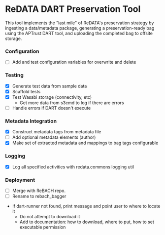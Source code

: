 # ReDATA DART Preservation Tool

This tool implements the "last mile" of ReDATA's preservation strategy by
ingesting a data/metadata package, generating a preservation-ready bag using
the APTrust DART tool, and uploading the completed bag to offsite storage.

### Configuration

- [ ] Add and test configuration variables for overwrite and delete

### Testing

- [x] Generate test data from sample data
- [x] Scaffold tests
- [x] Test Wasabi storage (connectivity, etc)
    - Get more data from s3cmd to log if there are errors
- [ ] Handle errors if DART doesn't execute

### Metadata Integration

- [x] Construct metadata tags from metadata file
- [ ] Add optional metadata elements (author)
- [x] Make set of extracted metadata and mappings to bag tags configurable

### Logging

- [x] Log all specified activities with redata.commons logging util

### Deployment

- [ ] Merge with ReBACH repo.
- [ ] Rename to rebach_bagger

- If dart-runner not found, print message and point user to where to locate it
    - Do not attempt to download it
    - Add to documentation: how to download, where to put, how to set
      executable
      permission



